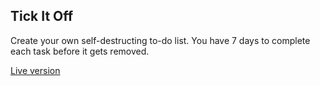 ## Tick It Off

Create your own self-destructing to-do list. You have 7 days to complete each task before it gets removed.

[Live version](https://tickitoff.herokuapp.com/)
